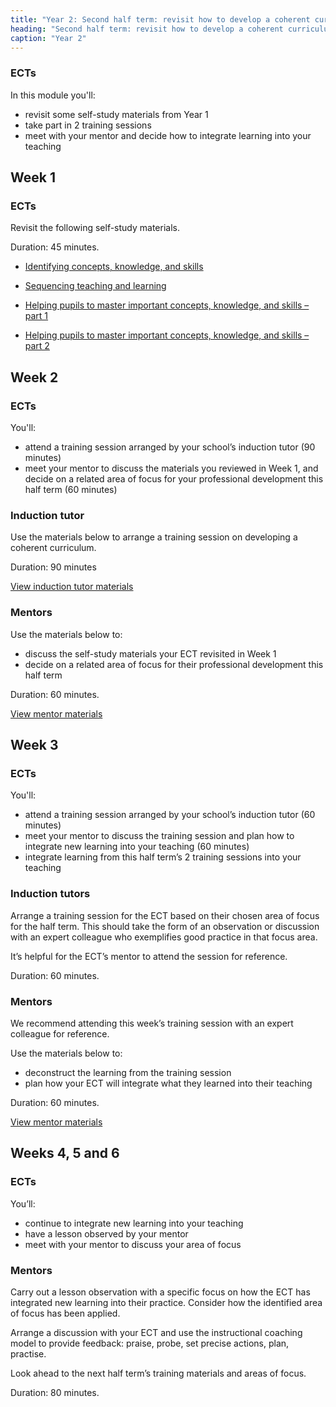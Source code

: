```yaml
---
title: "Year 2: Second half term: revisit how to develop a coherent curriculum"
heading: "Second half term: revisit how to develop a coherent curriculum"
caption: "Year 2"
---
```


### ECTs
In this module you'll:
- revisit some self-study materials from Year 1
- take part in 2 training sessions
- meet with your mentor and decide how to integrate learning into your teaching

## Week 1

### ECTs

Revisit the following self-study materials.

Duration: 45 minutes.

- [Identifying concepts, knowledge, and skills](/teach-first/year-1-how-to-design-a-coherent-curriculum/summer-week-2-ect-session-overview/) 

- [Sequencing teaching and learning](/teach-first/year-1-how-to-design-a-coherent-curriculum/summer-week-3-ect-session-overview/) 

- [Helping pupils to master important concepts, knowledge, and skills – part 1](/teach-first/year-1-how-to-design-a-coherent-curriculum/summer-week-4-ect-session-overview/) 

- [Helping pupils to master important concepts, knowledge, and skills – part 2](/teach-first/year-1-how-to-design-a-coherent-curriculum/summer-week-5-ect-session-overview/)  


## Week 2

### ECTs

You'll:
- attend a training session arranged by your school’s induction tutor (90 minutes) 
- meet your mentor to discuss the materials you reviewed in Week 1, and decide on a related area of focus for your professional development this half term (60 minutes) 

### Induction tutor

Use the materials below to arrange a training session on developing a coherent curriculum. 

Duration: 90 minutes

[View induction tutor materials](/teach-first/year-2-how-can-you-develop-a-coherent-curriculum/summer-week-2-induction-tutor-materials/)

### Mentors

Use the materials below to: 

- discuss the self-study materials your ECT revisited in Week 1 
- decide on a related area of focus for their professional development this half term

Duration: 60 minutes.

[View mentor materials](/teach-first/year-2-how-can-you-develop-a-coherent-curriculum/summer-week-2-mentor-materials/)

## Week 3

### ECTs

You'll:

- attend a training session arranged by your school’s induction tutor (60 minutes)
- meet your mentor to discuss the training session and plan how to integrate new learning into your teaching (60 minutes) 
- integrate learning from this half term’s 2 training sessions into your teaching

### Induction tutors

Arrange a training session for the ECT based on their chosen area of focus for the half term. This should take the form of an observation or discussion with an expert colleague who exemplifies good practice in that focus area. 

It’s helpful for the ECT’s mentor to attend the session for reference. 

Duration: 60 minutes.

### Mentors

We recommend attending this week’s training session with an expert colleague for reference. 

Use the materials below to: 
- deconstruct the learning from the training session 
- plan how your ECT will integrate what they learned into their teaching 

Duration: 60 minutes.

[View mentor materials](/teach-first/year-2-how-can-you-develop-pupils-intrinsic-motivation/autumn-week-3-mentor-materials)

## Weeks 4, 5 and 6

### ECTs

You’ll: 

- continue to integrate new learning into your teaching 
- have a lesson observed by your mentor 
- meet with your mentor to discuss your area of focus 

### Mentors

Carry out a lesson observation with a specific focus on how the ECT has integrated new learning into their practice. Consider how the identified area of focus has been applied. 

Arrange a discussion with your ECT and use the instructional coaching model to provide feedback: praise, probe, set precise actions, plan, practise. 

Look ahead to the next half term’s training materials and areas of focus. 

Duration: 80 minutes. 